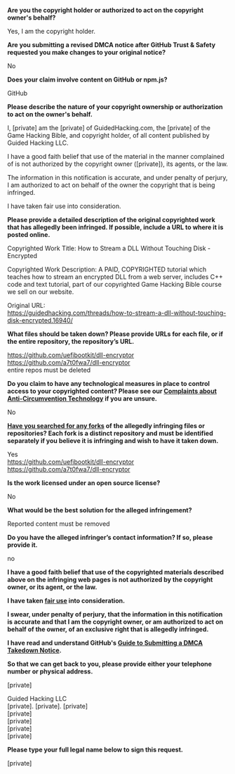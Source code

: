 **Are you the copyright holder or authorized to act on the copyright owner's behalf?**

Yes, I am the copyright holder.

**Are you submitting a revised DMCA notice after GitHub Trust & Safety requested you make changes to your original notice?**

No

**Does your claim involve content on GitHub or npm.js?**

GitHub

**Please describe the nature of your copyright ownership or authorization to act on the owner's behalf.**

I, [private] am the [private] of GuidedHacking.com, the [private] of the Game Hacking Bible, and copyright holder, of all content published by Guided Hacking LLC.

I have a good faith belief that use of the material in the manner complained of is not authorized by the copyright owner ([private]), its agents, or the law.

The information in this notification is accurate, and under penalty of perjury, I am authorized to act on behalf of the owner the copyright that is being infringed.

I have taken fair use into consideration.

**Please provide a detailed description of the original copyrighted work that has allegedly been infringed. If possible, include a URL to where it is posted online.**

Copyrighted Work Title: How to Stream a DLL Without Touching Disk - Encrypted

Copyrighted Work Description: A PAID, COPYRIGHTED tutorial which teaches how to stream an encrypted DLL from a web server, includes C++ code and text tutorial, part of our copyrighted Game Hacking Bible course we sell on our website.

Original URL:  
https://guidedhacking.com/threads/how-to-stream-a-dll-without-touching-disk-encrypted.16940/

**What files should be taken down? Please provide URLs for each file, or if the entire repository, the repository’s URL.**

https://github.com/uefibootkit/dll-encryptor  
https://github.com/a7t0fwa7/dll-encryptor  
entire repos must be deleted  

**Do you claim to have any technological measures in place to control access to your copyrighted content? Please see our <a href="https://docs.github.com/articles/guide-to-submitting-a-dmca-takedown-notice#complaints-about-anti-circumvention-technology">Complaints about Anti-Circumvention Technology</a> if you are unsure.**

No

**<a href="https://docs.github.com/articles/dmca-takedown-policy#b-what-about-forks-or-whats-a-fork">Have you searched for any forks</a> of the allegedly infringing files or repositories? Each fork is a distinct repository and must be identified separately if you believe it is infringing and wish to have it taken down.**

Yes  
https://github.com/uefibootkit/dll-encryptor  
https://github.com/a7t0fwa7/dll-encryptor  

**Is the work licensed under an open source license?**

No

**What would be the best solution for the alleged infringement?**

Reported content must be removed

**Do you have the alleged infringer’s contact information? If so, please provide it.**

no

**I have a good faith belief that use of the copyrighted materials described above on the infringing web pages is not authorized by the copyright owner, or its agent, or the law.**

**I have taken <a href="https://www.lumendatabase.org/topics/22">fair use</a> into consideration.**

**I swear, under penalty of perjury, that the information in this notification is accurate and that I am the copyright owner, or am authorized to act on behalf of the owner, of an exclusive right that is allegedly infringed.**

**I have read and understand GitHub's <a href="https://docs.github.com/articles/guide-to-submitting-a-dmca-takedown-notice/">Guide to Submitting a DMCA Takedown Notice</a>.**

**So that we can get back to you, please provide either your telephone number or physical address.**

[private]

Guided Hacking LLC  
[private]. [private]. [private]  
[private]  
[private]  
[private]  
[private]  

**Please type your full legal name below to sign this request.**

[private]  
